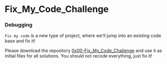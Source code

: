# Fix_My_Code_Challenge
### Debugging

`Fix my code` is a new type of project, where we’ll jump into an existing code base and fix it!

Please download the repository [0x00-Fix_My_Code_Challenge](holberton) and use it as initial files for all solutions.
You should not recode everything, just fix it!
